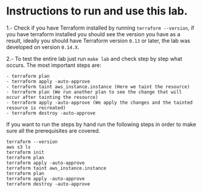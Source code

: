 # Instructions to run and use this lab.

1.- Check if you have Terraform installed by running `terraform --version`, if you have terraform installed you should see the version you have as a result, ideally you should have Terraform version `0.13` or later, the lab was developed on version `0.14.X`.

2.- To test the entire lab just run `make lab` and check step by step what occurs. The most important steps are:

```    
- terraform plan
- terraform apply -auto-approve
- terraform taint aws_instance.instance (Here we taint the resource)
- terraform plan (We run another plan to see the change that will occur after tainting the resource)
- terraform apply -auto-approve (We apply the changes and the tainted resource is recreated)
- terraform destroy -auto-approve
```

If you want to run the steps by hand run the following steps in order to make sure all the prerequisites are covered.

```
terraform --version
aws s3 ls
terraform init
terraform plan
terraform apply -auto-approve
terraform taint aws_instance.instance
terraform plan
terraform apply -auto-approve
terraform destroy -auto-approve
```